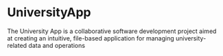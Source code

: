 # UniversityApp
The University App is a collaborative software development project aimed at creating an intuitive, file-based application for managing university-related data and operations
